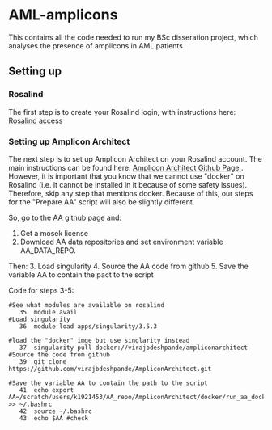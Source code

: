 # AML-amplicons
This contains all the code needed to run my BSc disseration project, which analyses the presence of amplicons in AML patients

## Setting up
### Rosalind
The first step is to create your Rosalind login, with instructions here: <a href="https://rosalind.kcl.ac.uk/hpc/access/"> Rosalind access </a>

### Setting up Amplicon Architect
The next step is to set up Amplicon Architect on your Rosalind account. The main instructions can be found here: <a href="https://github.com/virajbdeshpande/AmpliconArchitect"> Amplicon Architect Github Page </a> . However, it is important that you know that we cannot use "docker" on Rosalind (i.e. it cannot be installed in it because of some safety issues). Therefore, skip any step that mentions docker. Because of this, our steps for the "Prepare AA" script will also be slightly different. 

So, go to the AA github page and:
1. Get a mosek license
2. Download AA data repositories and set environment variable AA_DATA_REPO.

Then:
3. Load singularity
4. Source the AA code from github
5. Save the variable AA to contain the pact to the script

Code for steps 3-5:
```
#See what modules are available on rosalind
   35  module avail
#Load singularity
   36  module load apps/singularity/3.5.3 

#load the "docker" imge but use singlarity instead
   37  singularity pull docker://virajbdeshpande/ampliconarchitect
#Source the code from github
   39  git clone https://github.com/virajbdeshpande/AmpliconArchitect.git

#Save the variable AA to contain the path to the script
   41  echo export AA=/scratch/users/k1921453/AA_repo/AmpliconArchitect/docker/run_aa_docker.sh >> ~/.bashrc
   42  source ~/.bashrc
   43  echo $AA #check
```
